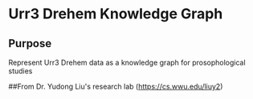 # Urr3 Drehem Knowledge Graph

## Purpose 

Represent Urr3 Drehem data as a knowledge graph for prosophological studies

##From Dr. Yudong Liu's research lab (https://cs.wwu.edu/liuy2)

